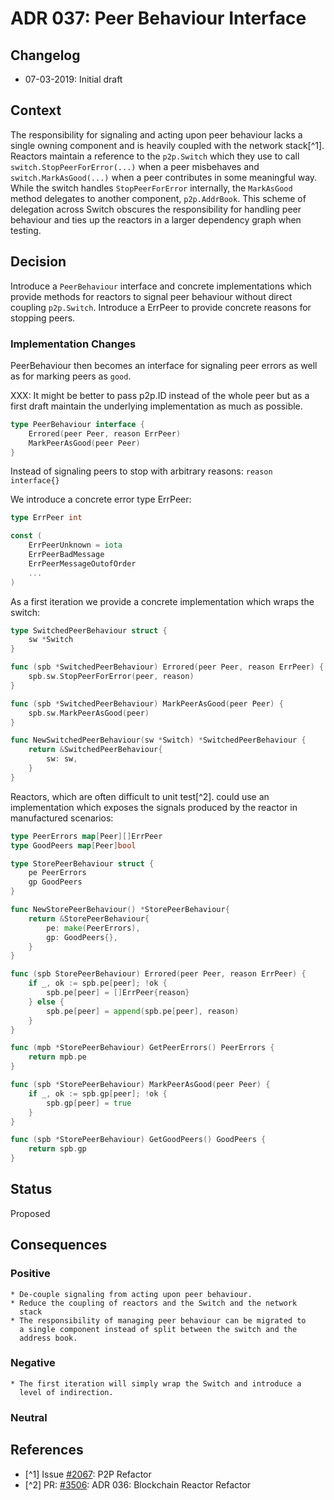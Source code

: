 # ADR 037: Peer Behaviour Interface

## Changelog
* 07-03-2019: Initial draft

## Context

The responsibility for signaling and acting upon peer behaviour lacks a single 
owning component and is heavily coupled with the network stack[^1]. Reactors
maintain a reference to the `p2p.Switch` which they use to call 
`switch.StopPeerForError(...)` when a peer misbehaves and 
`switch.MarkAsGood(...)` when a peer contributes in some meaningful way. 
While the switch handles `StopPeerForError` internally, the `MarkAsGood` 
method delegates to another component, `p2p.AddrBook`. This scheme of delegation 
across Switch obscures the responsibility for handling peer behaviour
and ties up the reactors in a larger dependency graph when testing.

## Decision

Introduce a `PeerBehaviour` interface and concrete implementations which
provide methods for reactors to signal peer behaviour without direct
coupling `p2p.Switch`.  Introduce a ErrPeer to provide 
concrete reasons for stopping peers.

### Implementation Changes

PeerBehaviour then becomes an interface for signaling peer errors as well
as for marking peers as `good`.

XXX: It might be better to pass p2p.ID instead of the whole peer but as
a first draft maintain the underlying implementation as much as
possible.

```go
type PeerBehaviour interface {
    Errored(peer Peer, reason ErrPeer)
    MarkPeerAsGood(peer Peer)
}
```

Instead of signaling peers to stop with arbitrary reasons:
`reason interface{}` 

We introduce a concrete error type ErrPeer:
```go
type ErrPeer int

const (
    ErrPeerUnknown = iota
    ErrPeerBadMessage
    ErrPeerMessageOutofOrder
    ...
)
```

As a first iteration we provide a concrete implementation which wraps
the switch:
```go
type SwitchedPeerBehaviour struct {
    sw *Switch
}

func (spb *SwitchedPeerBehaviour) Errored(peer Peer, reason ErrPeer) {
    spb.sw.StopPeerForError(peer, reason)
}

func (spb *SwitchedPeerBehaviour) MarkPeerAsGood(peer Peer) {
    spb.sw.MarkPeerAsGood(peer)
}

func NewSwitchedPeerBehaviour(sw *Switch) *SwitchedPeerBehaviour {
    return &SwitchedPeerBehaviour{
        sw: sw,
    }
}
```

Reactors, which are often difficult to unit test[^2]. could use an implementation which exposes the signals produced by the reactor in
manufactured scenarios:

```go
type PeerErrors map[Peer][]ErrPeer
type GoodPeers map[Peer]bool

type StorePeerBehaviour struct {
    pe PeerErrors
    gp GoodPeers
}

func NewStorePeerBehaviour() *StorePeerBehaviour{
    return &StorePeerBehaviour{
        pe: make(PeerErrors),
        gp: GoodPeers{},
    }
}

func (spb StorePeerBehaviour) Errored(peer Peer, reason ErrPeer) {
    if _, ok := spb.pe[peer]; !ok {
        spb.pe[peer] = []ErrPeer{reason}
    } else {
        spb.pe[peer] = append(spb.pe[peer], reason)
    }
}

func (mpb *StorePeerBehaviour) GetPeerErrors() PeerErrors {
    return mpb.pe
}

func (spb *StorePeerBehaviour) MarkPeerAsGood(peer Peer) {
    if _, ok := spb.gp[peer]; !ok {
        spb.gp[peer] = true
    }
}

func (spb *StorePeerBehaviour) GetGoodPeers() GoodPeers {
    return spb.gp
}
```

## Status

Proposed

## Consequences

### Positive

    * De-couple signaling from acting upon peer behaviour.
    * Reduce the coupling of reactors and the Switch and the network
      stack
    * The responsibility of managing peer behaviour can be migrated to
      a single component instead of split between the switch and the
      address book.

### Negative

    * The first iteration will simply wrap the Switch and introduce a
      level of indirection.

### Neutral

## References

* [^1] Issue [#2067](https://github.com/tendermint/tendermint/issues/2067): P2P Refactor
* [^2] PR: [#3506](https://github.com/tendermint/tendermint/pull/3506): ADR 036: Blockchain Reactor Refactor
